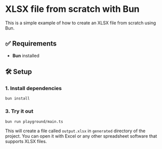 # XLSX file from scratch with Bun

This is a simple example of how to create an XLSX file from scratch using Bun.

## ✅ Requirements

- **Bun** installed

## 🛠️ Setup

### 1. Install dependencies

```bash
bun install
```

### 3. Try it out

```bash
bun run playground/main.ts
```

This will create a file called `output.xlsx` in `generated` directory of the project. You can open it with Excel or any other spreadsheet software that supports XLSX files.
